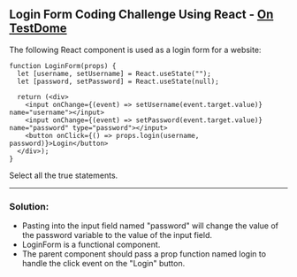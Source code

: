 ## Login Form Coding Challenge Using React - [On TestDome](https://app.testdome.com/questions/react-js/login-form/57790)

The following React component is used as a login form for a website:
```
function LoginForm(props) {
  let [username, setUsername] = React.useState("");
  let [password, setPassword] = React.useState(null);
  
  return (<div>
    <input onChange={(event) => setUsername(event.target.value)} name="username"></input>
    <input onChange={(event) => setPassword(event.target.value)} name="password" type="password"></input>
    <button onClick={() => props.login(username, password)}>Login</button>
  </div>);
}
```
Select all the true statements.

---
### Solution:
- Pasting into the input field named "password" will change the value of the password variable to the value of the input field.
- LoginForm is a functional component.
- The parent component should pass a prop function named login to handle the click event on the "Login" button.
